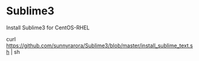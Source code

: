 # Sublime3

Install Sublime3 for CentOS-RHEL

curl https://github.com/sunnyrarora/Sublime3/blob/master/install_sublime_text.sh | sh
